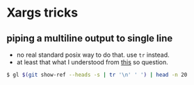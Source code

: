 # Xargs tricks

## piping a multiline output to single line

* no real standard posix way to do that. use `tr` instead.
* at least that what I understood from [this](http://stackoverflow.com/a/28806991/4921402) so question. 

```sh
$ gl $(git show-ref --heads -s | tr '\n' ' ') | head -n 20
```
